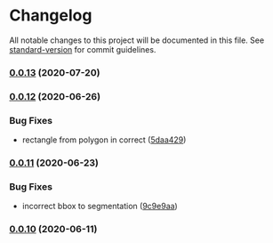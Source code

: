 # Changelog

All notable changes to this project will be documented in this file. See [standard-version](https://github.com/conventional-changelog/standard-version) for commit guidelines.

### [0.0.13](https://github.com/datatorch/geometry.js/compare/v0.0.12...v0.0.13) (2020-07-20)

### [0.0.12](https://github.com/datatorch/geometry.js/compare/v0.0.11...v0.0.12) (2020-06-26)


### Bug Fixes

* rectangle from polygon in correct ([5daa429](https://github.com/datatorch/geometry.js/commit/5daa42957740be2efc32ef06ec110a8cdc45e52a))

### [0.0.11](https://github.com/datatorch/geometry.js/compare/v0.0.10...v0.0.11) (2020-06-23)


### Bug Fixes

* incorrect bbox to segmentation ([9c9e9aa](https://github.com/datatorch/geometry.js/commit/9c9e9aae195dd0f2959eec48ea6c0781a85f98cc))

### [0.0.10](https://github.com/datatorch/geometry.js/compare/v0.0.9...v0.0.10) (2020-06-11)
